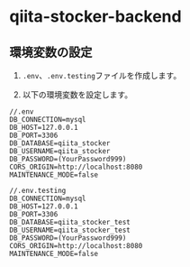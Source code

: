# qiita-stocker-backend
## 環境変数の設定

1. `.env`、`.env.testing`ファイルを作成します。

2. 以下の環境変数を設定します。

```
//.env
DB_CONNECTION=mysql
DB_HOST=127.0.0.1
DB_PORT=3306
DB_DATABASE=qiita_stocker
DB_USERNAME=qiita_stocker
DB_PASSWORD=(YourPassword999)
CORS_ORIGIN=http://localhost:8080
MAINTENANCE_MODE=false

//.env.testing
DB_CONNECTION=mysql
DB_HOST=127.0.0.1
DB_PORT=3306
DB_DATABASE=qiita_stocker_test
DB_USERNAME=qiita_stocker_test
DB_PASSWORD=(YourPassword999)
CORS_ORIGIN=http://localhost:8080
MAINTENANCE_MODE=false
```

